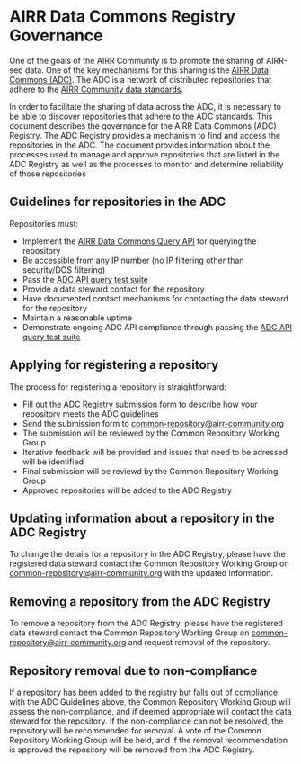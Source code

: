 # AIRR Data Commons Registry Governance

One of the goals of the AIRR Community is to promote the sharing of AIRR-seq data. One of the
key mechanisms for this sharing is the [AIRR Data Commons (ADC)](https://docs.airr-community.org/en/latest/adc/adc.html).
The ADC is a network of distributed repositories that adhere to the [AIRR Community data
standards](https://docs.airr-community.org/en/latest/standards/overview.html).

In order to facilitate the sharing of data across the ADC, it is necessary to be able to discover repositories
that adhere to the ADC standards. This document describes the governance for the AIRR Data Commons (ADC) Registry. 
The ADC Registry provides a mechanism to find and access the repositories in the ADC.
The document provides information about the processes used to manage and approve repositories that
are listed in the ADC Registry as well as the processes to monitor and determine reliability
of those repositories

## Guidelines for repositories in the ADC

Repositories must:
- Implement the [AIRR Data Commons Query API](https://docs.airr-community.org/en/latest/api/adc_api_overview.html) for querying the repository
- Be accessible from any IP number (no IP filtering other than security/DOS filtering)
- Pass the [ADC API query test suite](https://github.com/airr-community/adc-api-tests)
- Provide a data steward contact for the repository
- Have documented contact mechanisms for contacting the data steward for the repository
- Maintain a reasonable uptime
- Demonstrate ongoing ADC API compliance through passing the [ADC API query test suite](https://github.com/airr-community/adc-api-tests)

## Applying for registering a repository

The process for registering a repository is straightforward:

- Fill out the ADC Registry submission form to describe how your repository meets the ADC guidelines
- Send the submission form to common-repository@airr-community.org
- The submission will be reviewed by the Common Repository Working Group
- Iterative feedback will be provided and issues that need to be adressed will be identified
- Final submission will be reviewd by the Common Repository Working Group
- Approved repositories will be added to the ADC Registry

## Updating information about a repository in the ADC Registry

To change the details for a repository in the ADC Registry, please have the registered data steward contact the
Common Repository Working Group on common-repository@airr-community.org with the updated information.

## Removing a repository from the ADC Registry

To remove a repository from the ADC Registry, please have the registered data steward contact the
Common Repository Working Group on common-repository@airr-community.org and request removal of the
repository.

## Repository removal due to non-compliance

If a repository has been added to the registry but falls out of compliance with the ADC Guidelines above,
the Common Repository Working Group will assess the non-compliance, and if deemed appropriate will contact
the data steward for the repository. If the non-compliance can not be resolved, the repository will be
recommended for removal. A vote of the Common Repository Working Group will be held, and if the removal
recommendation is approved the repository will be removed from the ADC Registry.


